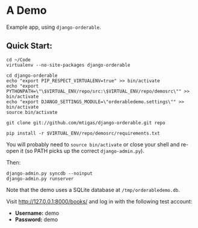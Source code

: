 # A Demo

Example app, using `django-orderable`.

## Quick Start:

```shell
cd ~/Code
virtualenv --no-site-packages django-orderable

cd django-orderable
echo "export PIP_RESPECT_VIRTUALENV=true" >> bin/activate
echo "export PYTHONPATH=\"\$VIRTUAL_ENV/repo/src:\$VIRTUAL_ENV/repo/demosrc\"" >> bin/activate
echo "export DJANGO_SETTINGS_MODULE=\"orderabledemo.settings\"" >> bin/activate
source bin/activate

git clone git://github.com/mtigas/django-orderable.git repo

pip install -r $VIRTUAL_ENV/repo/demosrc/requirements.txt
```

You will probably need to `source bin/activate` or close your shell and
re-open it (so PATH picks up the correct `django-admin.py`).

Then:

```shell
django-admin.py syncdb --noinput
django-admin.py runserver
```

Note that the demo uses a SQLite database at `/tmp/orderabledemo.db`.

Visit http://127.0.0.1:8000/books/ and log in with the following test account:

* **Username:** demo
* **Password:** demo


